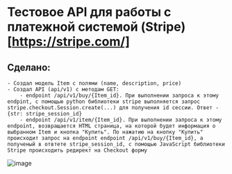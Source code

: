 # Тестовое API для работы с платежной системой (Stripe) [https://stripe.com/]


## Сделано:
    - Создал модель Item с полями (name, description, price)
    - Создал API (api/v1) с методам GET:
        - endpoint /api/v1/buy/{Item_id}. При выполнении запроса к этому endpint, c помощью python библиотеки stripe выполняется запрос stripe.checkout.Session.create(...) для получения id сессии. Ответ - {str: stripe_session_id}
        - endpoint /api/v1/item/{Item_id}. При выполнении запроса к этому endpoint, возвращается HTML страница, на которой будет информация о выбранном Item и кнопка "Купить". По нажатию на кнопку "Купить" происходит запрос на endpoint endpoint /api/v1/buy/{Item_id}, а полученый в отвтете stripe_session_id, с помощью JavaScript библиотеки Stripe происходить редирект на Checkout форму

![image](https://user-images.githubusercontent.com/75985452/193028321-0220e05b-2580-4220-a114-a1f0a799658e.png)

